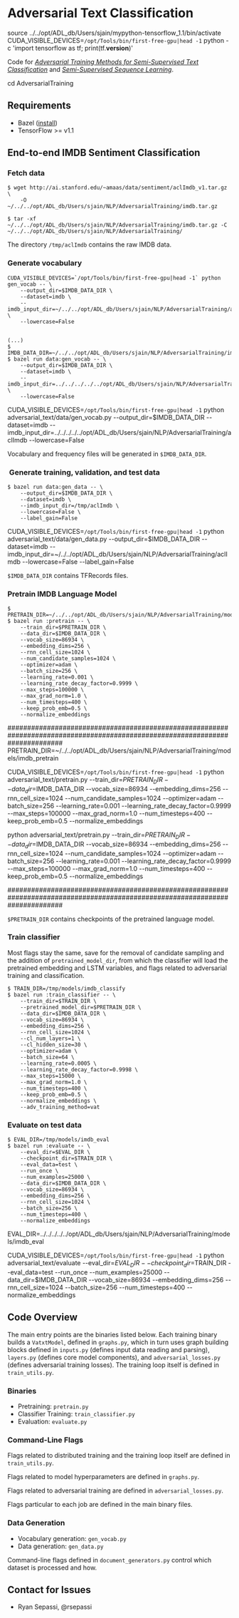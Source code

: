 # Adversarial Text Classification
source ../../opt/ADL_db/Users/sjain/mypython-tensorflow_1.1/bin/activate
CUDA_VISIBLE_DEVICES=`/opt/Tools/bin/first-free-gpu|head -1` python -c 'import tensorflow as tf; print(tf.__version__)'


Code for [*Adversarial Training Methods for Semi-Supervised Text Classification*](https://arxiv.org/abs/1605.07725) and [*Semi-Supervised Sequence Learning*](https://arxiv.org/abs/1511.01432).

cd AdversarialTraining


## Requirements

* Bazel ([install](https://bazel.build/versions/master/docs/install.html))
* TensorFlow >= v1.1

## End-to-end IMDB Sentiment Classification

### Fetch data

```
$ wget http://ai.stanford.edu/~amaas/data/sentiment/aclImdb_v1.tar.gz \
    -O ~/../../opt/ADL_db/Users/sjain/NLP/AdversarialTraining/imdb.tar.gz

$ tar -xf ~/../../opt/ADL_db/Users/sjain/NLP/AdversarialTraining/imdb.tar.gz -C ~/../../opt/ADL_db/Users/sjain/NLP/AdversarialTraining/

```

The directory `/tmp/aclImdb` contains the raw IMDB data.

### Generate vocabulary

```
CUDA_VISIBLE_DEVICES=`/opt/Tools/bin/first-free-gpu|head -1` python gen_vocab -- \
    --output_dir=$IMDB_DATA_DIR \
    --dataset=imdb \
    --imdb_input_dir=~/../../opt/ADL_db/Users/sjain/NLP/AdversarialTraining/aclImdb \
    --lowercase=False


(...)
$ IMDB_DATA_DIR=~/../../opt/ADL_db/Users/sjain/NLP/AdversarialTraining/imdb
$ bazel run data:gen_vocab -- \
    --output_dir=$IMDB_DATA_DIR \
    --dataset=imdb \
    --imdb_input_dir=../../../../../opt/ADL_db/Users/sjain/NLP/AdversarialTraining/aclImdb \
    --lowercase=False
```
CUDA_VISIBLE_DEVICES=`/opt/Tools/bin/first-free-gpu|head -1` python adversarial_text/data/gen_vocab.py --output_dir=$IMDB_DATA_DIR  --dataset=imdb  --imdb_input_dir=../../../../../opt/ADL_db/Users/sjain/NLP/AdversarialTraining/aclImdb   --lowercase=False


Vocabulary and frequency files will be generated in `$IMDB_DATA_DIR`.

###  Generate training, validation, and test data

```
$ bazel run data:gen_data -- \
    --output_dir=$IMDB_DATA_DIR \
    --dataset=imdb \
    --imdb_input_dir=/tmp/aclImdb \
    --lowercase=False \
    --label_gain=False
```
CUDA_VISIBLE_DEVICES=`/opt/Tools/bin/first-free-gpu|head -1` python adversarial_text/data/gen_data.py --output_dir=$IMDB_DATA_DIR  --dataset=imdb  --imdb_input_dir=~/../../opt/ADL_db/Users/sjain/NLP/AdversarialTraining/aclImdb --lowercase=False --label_gain=False






`$IMDB_DATA_DIR` contains TFRecords files.

### Pretrain IMDB Language Model

```
$ PRETRAIN_DIR=~/../../opt/ADL_db/Users/sjain/NLP/AdversarialTraining/models/imdb_pretrain
$ bazel run :pretrain -- \
    --train_dir=$PRETRAIN_DIR \
    --data_dir=$IMDB_DATA_DIR \
    --vocab_size=86934 \
    --embedding_dims=256 \
    --rnn_cell_size=1024 \
    --num_candidate_samples=1024 \
    --optimizer=adam \
    --batch_size=256 \
    --learning_rate=0.001 \
    --learning_rate_decay_factor=0.9999 \
    --max_steps=100000 \
    --max_grad_norm=1.0 \
    --num_timesteps=400 \
    --keep_prob_emb=0.5 \
    --normalize_embeddings
```
##############################################################################################################################
PRETRAIN_DIR=~/../../opt/ADL_db/Users/sjain/NLP/AdversarialTraining/models/imdb_pretrain

CUDA_VISIBLE_DEVICES=`/opt/Tools/bin/first-free-gpu|head -1` python adversarial_text/pretrain.py --train_dir=$PRETRAIN_DIR --data_dir=$IMDB_DATA_DIR --vocab_size=86934 --embedding_dims=256 --rnn_cell_size=1024 --num_candidate_samples=1024 --optimizer=adam --batch_size=256 --learning_rate=0.001 --learning_rate_decay_factor=0.9999 --max_steps=100000 --max_grad_norm=1.0 --num_timesteps=400 --keep_prob_emb=0.5 --normalize_embeddings

python adversarial_text/pretrain.py --train_dir=$PRETRAIN_DIR --data_dir=$IMDB_DATA_DIR --vocab_size=86934 --embedding_dims=256 --rnn_cell_size=1024 --num_candidate_samples=1024 --optimizer=adam --batch_size=256 --learning_rate=0.001 --learning_rate_decay_factor=0.9999 --max_steps=100000 --max_grad_norm=1.0 --num_timesteps=400 --keep_prob_emb=0.5 --normalize_embeddings

##############################################################################################################################


`$PRETRAIN_DIR` contains checkpoints of the pretrained language model.

### Train classifier

Most flags stay the same, save for the removal of candidate sampling and the
addition of `pretrained_model_dir`, from which the classifier will load the
pretrained embedding and LSTM variables, and flags related to adversarial
training and classification.

```
$ TRAIN_DIR=/tmp/models/imdb_classify
$ bazel run :train_classifier -- \
    --train_dir=$TRAIN_DIR \
    --pretrained_model_dir=$PRETRAIN_DIR \
    --data_dir=$IMDB_DATA_DIR \
    --vocab_size=86934 \
    --embedding_dims=256 \
    --rnn_cell_size=1024 \
    --cl_num_layers=1 \
    --cl_hidden_size=30 \
    --optimizer=adam \
    --batch_size=64 \
    --learning_rate=0.0005 \
    --learning_rate_decay_factor=0.9998 \
    --max_steps=15000 \
    --max_grad_norm=1.0 \
    --num_timesteps=400 \
    --keep_prob_emb=0.5 \
    --normalize_embeddings \
    --adv_training_method=vat
```

### Evaluate on test data

```
$ EVAL_DIR=/tmp/models/imdb_eval
$ bazel run :evaluate -- \
    --eval_dir=$EVAL_DIR \
    --checkpoint_dir=$TRAIN_DIR \
    --eval_data=test \
    --run_once \
    --num_examples=25000 \
    --data_dir=$IMDB_DATA_DIR \
    --vocab_size=86934 \
    --embedding_dims=256 \
    --rnn_cell_size=1024 \
    --batch_size=256 \
    --num_timesteps=400 \
    --normalize_embeddings
```

EVAL_DIR=../../../../../opt/ADL_db/Users/sjain/NLP/AdversarialTraining/models/imdb_eval

CUDA_VISIBLE_DEVICES=`/opt/Tools/bin/first-free-gpu|head -1` python adversarial_text/evaluate --eval_dir=$EVAL_DIR --checkpoint_dir=$TRAIN_DIR --eval_data=test --run_once --num_examples=25000 --data_dir=$IMDB_DATA_DIR --vocab_size=86934 --embedding_dims=256 --rnn_cell_size=1024 --batch_size=256 --num_timesteps=400 --normalize_embeddings


## Code Overview

The main entry points are the binaries listed below. Each training binary builds
a `VatxtModel`, defined in `graphs.py`, which in turn uses graph building blocks
defined in `inputs.py` (defines input data reading and parsing), `layers.py`
(defines core model components), and `adversarial_losses.py` (defines
adversarial training losses). The training loop itself is defined in
`train_utils.py`.

### Binaries

*   Pretraining: `pretrain.py`
*   Classifier Training: `train_classifier.py`
*   Evaluation: `evaluate.py`

### Command-Line Flags

Flags related to distributed training and the training loop itself are defined
in `train_utils.py`.

Flags related to model hyperparameters are defined in `graphs.py`.

Flags related to adversarial training are defined in `adversarial_losses.py`.

Flags particular to each job are defined in the main binary files.

### Data Generation

*   Vocabulary generation: `gen_vocab.py`
*   Data generation: `gen_data.py`

Command-line flags defined in `document_generators.py` control which dataset is
processed and how.

## Contact for Issues

* Ryan Sepassi, @rsepassi
